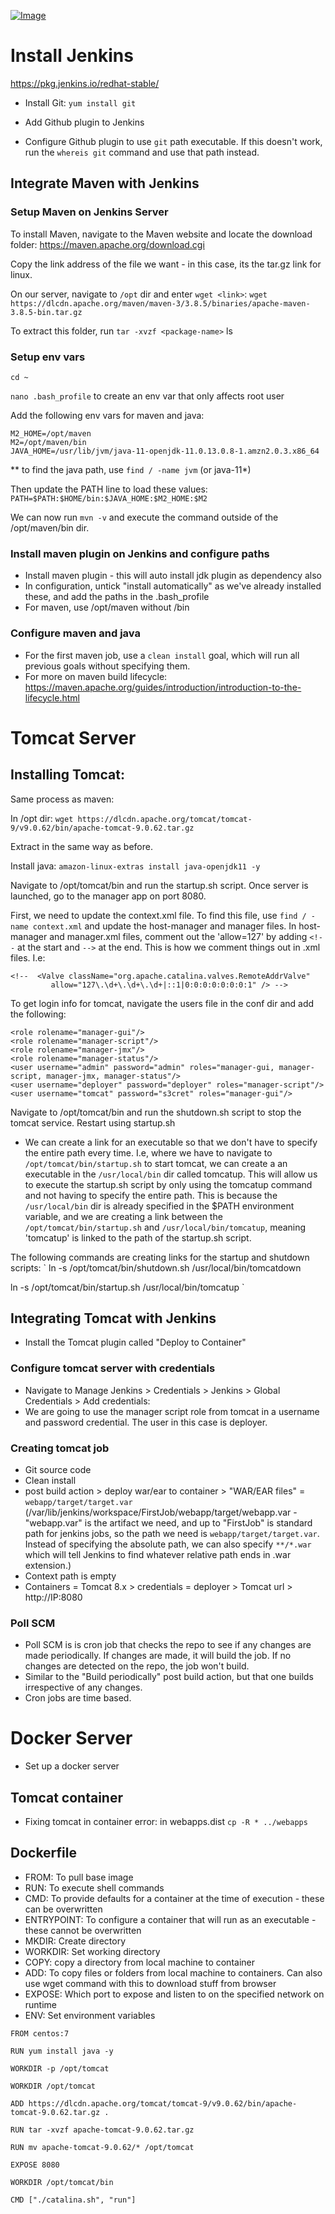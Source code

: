 [![Image](https://github.com/yankils/Simple-DevOps-Project/blob/master/Devops_course.PNG "DevOps Project - CI/CD with Jenkins Ansible Docker Kubernetes ")](https://www.udemy.com/course/valaxy-devops/?referralCode=8147A5CF4C8C7D9E253F)


# Install Jenkins
https://pkg.jenkins.io/redhat-stable/

- Install Git: `yum install git`

- Add Github plugin to Jenkins

- Configure Github plugin to use `git` path executable. If this doesn't work, run the `whereis git` command and use that path instead. 


## Integrate Maven with Jenkins

### Setup Maven on Jenkins Server
To install Maven, navigate to the Maven website and locate the download folder:
https://maven.apache.org/download.cgi

Copy the link address of the file we want - in this case, its the tar.gz link for linux. 

On our server, navigate to `/opt` dir and enter `wget <link>`: `wget https://dlcdn.apache.org/maven/maven-3/3.8.5/binaries/apache-maven-3.8.5-bin.tar.gz`

To extract this folder, run `tar -xvzf <package-name>`
ls

### Setup env vars

`cd ~`

`nano .bash_profile` to create an env var that only affects root user

Add the following env vars for maven and java: 

```
M2_HOME=/opt/maven
M2=/opt/maven/bin
JAVA_HOME=/usr/lib/jvm/java-11-openjdk-11.0.13.0.8-1.amzn2.0.3.x86_64
```
** to find the java path, use `find / -name jvm` (or java-11*)

Then update the PATH line to load these values: `PATH=$PATH:$HOME/bin:$JAVA_HOME:$M2_HOME:$M2`

We can now run `mvn -v` and execute the command outside of the /opt/maven/bin dir. 

### Install maven plugin on Jenkins and configure paths

- Install maven plugin - this will auto install jdk plugin as dependency also
- In configuration, untick "install automatically" as we've already installed these, and add the paths in the .bash_profile
- For maven, use /opt/maven without /bin

### Configure maven and java
- For the first maven job, use a `clean install` goal, which will run all previous goals without specifying them.
- For more on maven build lifecycle: https://maven.apache.org/guides/introduction/introduction-to-the-lifecycle.html

# Tomcat Server

## Installing Tomcat:

Same process as maven: 

In /opt dir: `wget https://dlcdn.apache.org/tomcat/tomcat-9/v9.0.62/bin/apache-tomcat-9.0.62.tar.gz`

Extract in the same way as before. 

Install java: `amazon-linux-extras install java-openjdk11 -y`

Navigate to /opt/tomcat/bin and run the startup.sh script. Once server is launched, go to the manager app on port 8080. 

First, we need to update the context.xml file. To find this file, use `find / -name context.xml` and update the host-manager and manager files. In host-manager and manager.xml files, comment out the 'allow=127' by adding `<!--` at the start and `-->` at the end. This is how we comment things out in .xml files. I.e:

```
<!--  <Valve className="org.apache.catalina.valves.RemoteAddrValve"
         allow="127\.\d+\.\d+\.\d+|::1|0:0:0:0:0:0:0:1" /> -->
```

To get login info for tomcat, navigate the users file in the conf dir and add the following:
```
<role rolename="manager-gui"/>
<role rolename="manager-script"/>
<role rolename="manager-jmx"/>
<role rolename="manager-status"/>
<user username="admin" password="admin" roles="manager-gui, manager-script, manager-jmx, manager-status"/>
<user username="deployer" password="deployer" roles="manager-script"/>
<user username="tomcat" password="s3cret" roles="manager-gui"/>
```

Navigate to /opt/tomcat/bin and run the shutdown.sh script to stop the tomcat service. Restart using startup.sh 

- We can create a link for an executable so that we don't have to specify the entire path every time. I.e, where we have to navigate to `/opt/tomcat/bin/startup.sh` to start tomcat, we can create a an executable in the `/usr/local/bin` dir called tomcatup. This will allow us to execute the startup.sh script by only using the tomcatup command and not having to specify the entire path. This is because the `/usr/local/bin` dir is already specified in the $PATH environment variable, and we are creating a link between the `/opt/tomcat/bin/startup.sh` and `/usr/local/bin/tomcatup`, meaning 'tomcatup' is linked to the path of the startup.sh script. 

The following commands are creating links for the startup and shutdown scripts: 
`
ln -s /opt/tomcat/bin/shutdown.sh /usr/local/bin/tomcatdown


ln -s /opt/tomcat/bin/startup.sh /usr/local/bin/tomcatup
`

## Integrating Tomcat with Jenkins

- Install the Tomcat plugin called "Deploy to Container"

### Configure tomcat server with credentials 
- Navigate to Manage Jenkins > Credentials > Jenkins > Global Credentials > Add credentials:
- We are going to use the manager script role from tomcat in a username and password credential. The user in this case is deployer. 

### Creating tomcat job

- Git source code
- Clean install
- post build action > deploy war/ear to container > "WAR/EAR files" = `webapp/target/target.var` (/var/lib/jenkins/workspace/FirstJob/webapp/target/webapp.var - "webapp.var" is the artifact we need, and up to "FirstJob" is standard path for jenkins jobs, so the path we need is `webapp/target/target.var`. Instead of specifying the absolute path, we can also specify  `**/*.war` which will tell Jenkins to find whatever relative path ends in .war extension.)
- Context path is empty
- Containers =  Tomcat 8.x > credentials = deployer > Tomcat url > http://IP:8080

### Poll SCM
- Poll SCM is is cron job that checks the repo to see if any changes are made periodically. If changes are made, it will build the job. If no changes are detected on the repo, the job won't build.
- Similar to the "Build periodically" post build action, but that one builds irrespective of any changes. 
- Cron jobs are time based. 

# Docker Server
- Set up a docker server

## Tomcat container
- Fixing tomcat in container error: in webapps.dist `cp -R * ../webapps`

## Dockerfile

- FROM: To pull base image
- RUN: To execute shell commands
- CMD: To provide defaults for a container at the time of execution - these can be overwritten
- ENTRYPOINT: To configure a container that will run as an executable - these cannot be overwritten
- MKDIR: Create directory
- WORKDIR: Set working directory
- COPY: copy a directory from local machine to container
- ADD: To copy files or folders from local machine to containers. Can also use wget command with this to download stuff from browser
- EXPOSE: Which port to expose and listen to on the specified network on runtime
- ENV: Set environment variables

```
FROM centos:7

RUN yum install java -y

WORKDIR -p /opt/tomcat

WORKDIR /opt/tomcat

ADD https://dlcdn.apache.org/tomcat/tomcat-9/v9.0.62/bin/apache-tomcat-9.0.62.tar.gz .

RUN tar -xvzf apache-tomcat-9.0.62.tar.gz

RUN mv apache-tomcat-9.0.62/* /opt/tomcat

EXPOSE 8080

WORKDIR /opt/tomcat/bin

CMD ["./catalina.sh", "run"]
```
